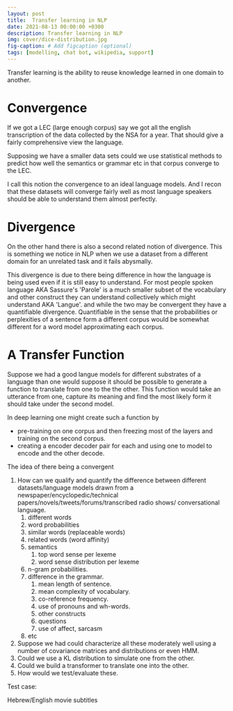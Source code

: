 ```yaml
---
layout: post
title:  Transfer learning in NLP
date: 2021-08-13 00:00:00 +0300
description: Transfer learning in NLP
img: cover/dice-distribution.jpg 
fig-caption: # Add figcaption (optional)
tags: [modelling, chat bot, wikipedia, support] 
---
```


Transfer learning is the ability to reuse knowledge learned in one domain to another.

# Convergence 

If we got a LEC (large enough corpus) say we got all the english transcription of the data collected by the NSA for a year. That should give a fairly comprehensive view the language.

Supposing we have a smaller data sets could we use statistical methods to predict how well the semantics or grammar etc in that corpus converge to the LEC. 

I call this notion the convergence to an ideal language models. And I recon that these datasets will converge fairly well as most language speakers should be able to understand them almost perfectly.

# Divergence

On the other hand there is also a second related notion of divergence. This is something we notice in NLP when we use a dataset from a different domain for an unrelated task and it fails abysmally.

This divergence is due to there being difference in how the language is being used even if it is still easy to understand. For most people spoken language AKA Sassure's 'Parole' is a much smaller subset of the vocabulary and other construct they can understand collectively which might understand AKA 'Langue'. and while the two may be convergent they have a quantifiable divergence. Quantifiable in the sense that the probabilities or perplexities of a sentence form a different corpus would be somewhat different for a word model approximating each corpus.

# A Transfer Function

Suppose we had a good langue models for different substrates of a language than one would suppose it should be possible to generate a function to translate from one to the the other. This function would take an utterance from one, capture its meaning and find the most likely form it should take under the second model.

In deep learning one might create such a function by 
- pre-training on one corpus and then freezing most of the layers and training on the second corpus.
- creating a encoder decoder pair for each and using one to model to encode and the other decode.


The idea of there being a convergent

1. How can we qualify and quantify the difference between different datasets/language models drawn from a newspaper/encyclopedic/technical papers/novels/tweets/forums/transcribed radio shows/ conversational language.
    1. different words
    1. word probabilities
    1. similar words (replaceable words)
    1. related words (word affinity)
    1. semantics 
        1. top word sense per lexeme
        1. word sense distribution per lexeme
    1. n-gram probabilities.
    1. difference in the grammar.
        1. mean length of sentence.
        1. mean complexity of vocabulary.
        1. co-reference frequency.
        1. use of pronouns and wh-words.
        1. other constructs
        1. questions
        1. use of affect, sarcasm
    1. etc
2. Suppose we had could characterize all these moderately well using a number of covariance matrices and distributions or even HMM. 
3. Could we use a KL distribution to simulate one from the other.
4. Could we build a transformer to translate one into the other.
5. How would we test/evaluate these.

Test case:

Hebrew/English movie subtitles
